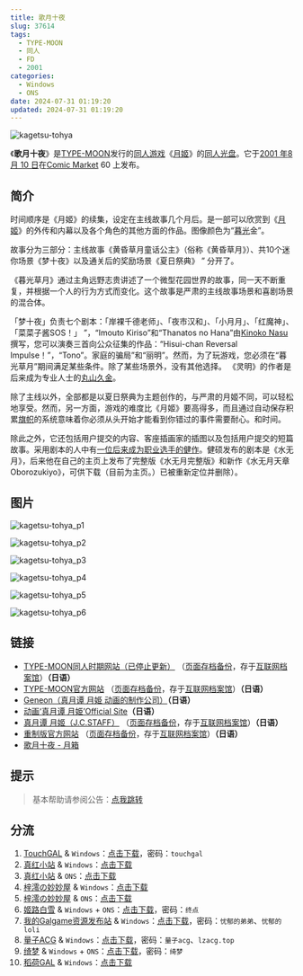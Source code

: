 ```yaml
---
title: 歌月十夜
slug: 37614
tags:
  - TYPE-MOON
  - 同人
  - FD
  - 2001
categories:
  - Windows
  - ONS
date: 2024-07-31 01:19:20
updated: 2024-07-31 01:19:20
---
```


![kagetsu-tohya](https://static.saop.cc/vns/img/kagetsu-tohya.webp)

《**歌月十夜**》是[TYPE-MOON](https://ja.wikipedia.org/wiki/TYPE-MOON)发行的[同人游戏](https://ja.wikipedia.org/wiki/同人ゲーム)《[月姬](https://ja.wikipedia.org/wiki/月姫_(ゲーム))》的[同人光盘](https://ja.wikipedia.org/wiki/ファンディスク)。它于[2001 年](https://ja.wikipedia.org/wiki/2001年)[8 月 10 日](https://ja.wikipedia.org/wiki/8月10日)在[Comic Market](https://ja.wikipedia.org/wiki/コミックマーケット) 60 上发布。

<!--more-->

## 简介

时间顺序是《月姬》的续集，设定在主线故事几个月后。是一部可以欣赏到《[月姬](https://ja.wikipedia.org/wiki/月姫_(ゲーム))》的外传和内幕以及各个角色的其他方面的作品。图像颜色为“[暮光](https://ja.wikipedia.org/wiki/黄昏)金”。

故事分为三部分：主线故事《黄昏草月童话公主》（俗称《黄昏草月》）、共10个迷你场景《梦十夜》以及通关后的奖励场景《夏日祭典》 ” 分开了。

《暮光草月》通过主角远野志贵讲述了一个微型花园世界的故事，同一天不断重复，并根据一个人的行为方式而变化。这个故事是严肃的主线故事场景和喜剧场景的混合体。

「梦十夜」负责七个剧本：「岸裸千德老师」、「夜市汉和」、「小月月」、「红魔神」、「菜菜子酱SOS！」 ”，“Imouto Kiriso”和“Thanatos no Hana”由[Kinoko Nasu](https://ja.wikipedia.org/wiki/奈須きのこ)撰写，您可以演奏三首向公众征集的作品：“Hisui-chan Reversal Impulse！”，“Tono”。家庭的骗局”和“丽明”。然而，为了玩游戏，您必须在“暮光草月”期间满足某些条件。除了某些场景外，没有其他选择。 《灵明》的作者是后来成为专业人士的[丸山久金](https://ja.wikipedia.org/wiki/丸山くがね)。

除了主线以外，全部都是以夏日祭典为主题创作的，与严肃的月姬不同，可以轻松地享受。然而，另一方面，游戏的难度比《月姬》要高得多，而且通过自动保存积累[旗帜](https://ja.wikipedia.org/wiki/フラグ_(スラング))的系统意味着你必须从头开始才能看到你错过的事件需要耐心。和时间。

除此之外，它还包括用户提交的内容、客座插画家的插图以及包括用户提交的短篇故事。采用剧本的人中有[一位后来成为职业选手的健作](https://ja.wikipedia.org/wiki/健速)。健硕发布的剧本是《水无月》，后来他在自己的主页上发布了完整版《水无月完整版》和新作《水无月天章Oborozukiyo》，可供下载（目前为主页。）已被重新定位并删除）。

## 图片

![kagetsu-tohya_p1](https://static.saop.cc/vns/img/kagetsu-tohya_p1.webp)

![kagetsu-tohya_p2](https://static.saop.cc/vns/img/kagetsu-tohya_p2.webp)

![kagetsu-tohya_p3](https://static.saop.cc/vns/img/kagetsu-tohya_p3.webp)

![kagetsu-tohya_p4](https://static.saop.cc/vns/img/kagetsu-tohya_p4.webp)

![kagetsu-tohya_p5](https://static.saop.cc/vns/img/kagetsu-tohya_p5.webp)

![kagetsu-tohya_p6](https://static.saop.cc/vns/img/kagetsu-tohya_p6.webp)

## 链接

- [TYPE-MOON同人时期网站（已停止更新）](http://www.typemoon.org/) （[页面存档备份](https://web.archive.org/web/20100304150149/http://www.typemoon.org/)，存于[互联网档案馆](https://zh.wikipedia.org/wiki/互联网档案馆)）**（日语）**
- [TYPE-MOON官方网站](http://www.typemoon.com/) （[页面存档备份](https://web.archive.org/web/20061121165221/http://www.typemoon.com/)，存于[互联网档案馆](https://zh.wikipedia.org/wiki/互联网档案馆)）**（日语）**
- [Geneon（真月谭 月姫 动画的制作公司）](https://web.archive.org/web/20090306081912/http://www.geneon-ent.co.jp/)**（日语）**
- [动画‘真月谭 月姫’Official Site](https://web.archive.org/web/20071211060931/http://www.geneon-ent.co.jp/rondorobe/anime/tsukihime/)**（日语）**
- [真月谭 月姬（J.C.STAFF）](http://www.jcstaff.co.jp/sho-sai/tsuki-shokai/tsuki-index.htm) （[页面存档备份](https://web.archive.org/web/20160227151939/http://www.jcstaff.co.jp/sho-sai/tsuki-shokai/tsuki-index.htm)，存于[互联网档案馆](https://zh.wikipedia.org/wiki/互联网档案馆)）**（日语）**
- [重制版官方网站](http://typemoon.com/products/tsukihime/) （[页面存档备份](https://web.archive.org/web/20211121095655/http://typemoon.com/products/tsukihime/)，存于[互联网档案馆](https://zh.wikipedia.org/wiki/互联网档案馆)）**（日语）**
- [歌月十夜 - 月箱](http://www.typemoon.org/box/dream.html)

## 提示

> 基本帮助请参阅公告：[点我跳转](/)

## 分流

1. [TouchGAL](https://www.touchgal.us/) & `Windows`：[点击下载](https://pan.touchgal.net/s/7qL9cX)，密码：`touchgal`
2. [真红小站](https://www.shinnku.com/) & `Windows`：[点击下载](https://www.shinnku.com/api/download/0/win/%E6%9C%88%E5%A7%AC%20%E6%AD%8C%E6%9C%88%E5%8D%81%E5%A4%9C.7z)
3. [真红小站](https://www.shinnku.com/) & `ONS`：[点击下载](https://www.shinnku.com/api/download/0/ons/%E6%AD%8C%E6%9C%88%E5%8D%81%E5%A4%9C.zip)
4. [梓澪の妙妙屋](https://zi0.cc/) & `Windows`：[点击下载](https://zi0.cc/d/%60%E3%80%90%E5%90%88%E9%9B%86%E7%B3%BB%E5%88%97%E3%80%91/%E6%B1%89%E5%8C%96galgame%E4%BC%9A%E7%A4%BE%E5%90%88%E9%9B%86/%E6%B1%89%E5%8C%96%E4%BC%9A%E7%A4%BE%E5%90%88%E9%9B%86%E9%83%A8%E5%88%86%20part22/TYPE-MOON/%E6%B1%89%E5%8C%96/%5B010908%5D%5BTYPE-MOON%5D%20%E6%9C%88%E5%A7%AB%20-%E6%AD%8C%E6%9C%88%E5%8D%81%E5%A4%9C-.rar?sign=W7ISEH6P1CwG1oIUhPnXTHiECSq96ArsKzy13DcjpSI=:0)
5. [梓澪の妙妙屋](https://zi0.cc/) & `ONS`：[点击下载](https://zi0.cc/d/%60%E3%80%90%E5%BD%92%20%E6%A1%A3%E3%80%91/%E3%80%90ONS%E5%90%88%E9%9B%86%E3%80%91/%5BTYPE-MOON%5D%E6%AD%8C%E6%9C%88%E5%8D%81%E5%A4%9C.7z?sign=KC3xRzVOA_5bhMdP3riZ9vEm8FIynwBr8K6iz42GE4U=:0)
6. [姬路白雪](https://pan.jlbx.xyz/) & `Windows` + `ONS`：[点击下载](https://pan.jlbx.xyz/?s=%E6%AD%8C%E6%9C%88%E5%8D%81%E5%A4%9C)，密码：`终点`
7. [我的Galgame资源发布站](https://www.ttloli.com/) & `Windows`：[点击下载](https://www.ttloli.com/geyueshiye.html)，密码：`忧郁的弟弟`、`忧郁的loli`
8. [量子ACG](https://lzacg.org/) & `Windows`：[点击下载](https://lzacg.org/6594)，密码：`量子acg`、`lzacg.top`
9. [绮梦](https://acgs.one/) & `Windows` + `ONS`：[点击下载](https://game.acgs.one/game/400.html)，密码：`绮梦`
10. [稻荷GAL](https://inarigal.com/) & `Windows`：[点击下载](https://inarigal.com/detail/364)
